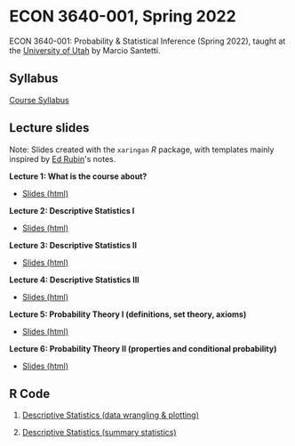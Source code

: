 # ECON 3640-001, Spring 2022


ECON 3640-001: Probability &amp; Statistical Inference (Spring 2022), taught at the [University of Utah](https://www.utah.edu/) by Marcio Santetti.



## Syllabus

[Course Syllabus](/syllabus/syllabus_3640_sp22.pdf)




## Lecture slides

Note: Slides created with the `xaringan` *R* package, with templates mainly inspired by [Ed Rubin](https://github.com/edrubin)'s notes.


**Lecture 1: What is the course about?**

  - [Slides (html)](https://raw.githack.com/marciosantetti/econ-3640-sp22/main/lectures/01-intro/lec01-introduction.html)


**Lecture 2: Descriptive Statistics I**

   - [Slides (html)](https://raw.githack.com/marciosantetti/econ-3640-sp22/main/lectures/02-descriptive/lec02-descriptive-stats.html#1)

**Lecture 3: Descriptive Statistics II**

  - [Slides (html)](https://raw.githack.com/marciosantetti/econ-3640-sp22/main/lectures/03-descriptive-2/lec03-descriptive-2.html)

**Lecture 4: Descriptive Statistics III**

  - [Slides (html)](https://raw.githack.com/marciosantetti/econ-3640-sp22/main/lectures/04-descriptive-3/lec04-descriptive-3.html)

**Lecture 5: Probability Theory I (definitions, set theory, axioms)**

  - [Slides (html)](https://raw.githack.com/marciosantetti/econ-3640-sp22/main/lectures/05-probability-1/lec05-probability-1.html)

**Lecture 6: Probability Theory II (properties and conditional probability)**

  - [Slides (html)](https://raw.githack.com/marciosantetti/econ-3640-sp22/main/lectures/06-probability-2/lec06-probability-2.html)

## R Code

1. [Descriptive Statistics (data wrangling & plotting)](https://github.com/marciosantetti/econ-3640-sp22/blob/main/r-scripts/01-descriptive-stats/01-descriptive-stats.R)

2. [Descriptive Statistics (summary statistics)](https://github.com/marciosantetti/econ-3640-sp22/blob/main/r-scripts/02-descriptive-stats-2/02-descriptive_stats-2.R)

